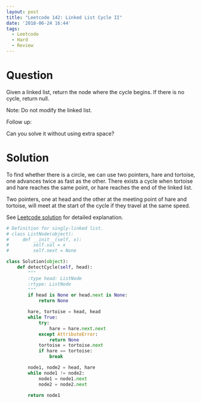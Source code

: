 ```yaml
---
layout: post
title: "Leetcode 142: Linked List Cycle II"
date: '2018-06-24 16:44'
tags:
  - Leetcode
  - Hard
  - Review
---
```


# Question
Given a linked list, return the node where the cycle begins. If there is no cycle, return null.

Note: Do not modify the linked list.

Follow up:

Can you solve it without using extra space?

# Solution
To find whether there is a circle, we can use two pointers, hare and tortoise, one advances twice as fast as the other. There exists a cycle when tortoise and hare reaches the same point, or hare reaches the end of the linked list.

Two pointers, one at head and the other at the meeting point of hare and tortoise, will meet at the start of the cycle if they travel at the same speed.

See [Leetcode solution](https://leetcode.com/problems/linked-list-cycle-ii/solution/) for detailed explanation.

```python
# Definition for singly-linked list.
# class ListNode(object):
#     def __init__(self, x):
#         self.val = x
#         self.next = None

class Solution(object):
    def detectCycle(self, head):
        """
        :type head: ListNode
        :rtype: ListNode
        """
        if head is None or head.next is None:
            return None

        hare, tortoise = head, head
        while True:
            try:
                hare = hare.next.next
            except AttributeError:
                return None
            tortoise = tortoise.next
            if hare == tortoise:
                break

        node1, node2 = head, hare
        while node1 != node2:
            node1 = node1.next
            node2 = node2.next

        return node1
```

